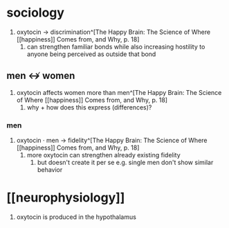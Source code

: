 # sociology
1. oxytocin → discrimination^[The Happy Brain: The Science of Where [[happiness]] Comes from, and Why, p. 18]
	1. can strengthen familiar bonds while also increasing hostility to anyone being perceived as outside that bond

## men ↮ women
1. oxytocin affects women more than men^[The Happy Brain: The Science of Where [[happiness]] Comes from, and Why, p. 18]
	1. why + how does this express (differences)?

### men
1. oxytocin · men → fidelity^[The Happy Brain: The Science of Where [[happiness]] Comes from, and Why, p. 18]
	1. more oxytocin can strengthen already existing fidelity
		1. but doesn't create it per se e.g. single men don't show similar behavior

# [[neurophysiology]]
1. oxytocin is produced in the hypothalamus
